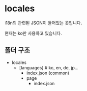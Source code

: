 # locales

i18n의 관련된 JSON이 들어있는 곳입니다.

현재는 ko만 사용하고 있습니다.

## 폴더 구조

* locales
  * [languages] # ko, en, de, jp...
    * index.json (common)
    * page
      * index.json
